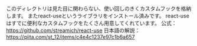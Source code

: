 このディレクトリは見た目に関わらない、使い回しのきくカスタムフックを格納します。
またreact-useというライブラリをインストール済みです。
react-useはすでに便利なカスタムフックをたくさん用意してくれています。
公式：https://github.com/streamich/react-use
日本語の解説：https://qiita.com/st_12/items/c4e4c1237e97c1b6a657